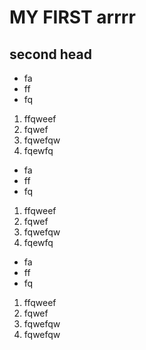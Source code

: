 # MY FIRST arrrr
## second head 
- fa
- ff
- fq
1. ffqweef
2.  fqwef
3. fqwefqw
4. fqewfq
- fa
- ff
- fq
1. ffqweef
2.  fqwef
3. fqwefqw
4. fqewfq
- fa
- ff
- fq
1. ffqweef
2.  fqwef
3. fqwefqw
4. fqwefqw